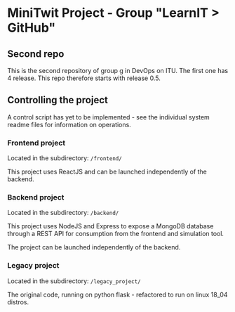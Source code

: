 # MiniTwit Project - Group "LearnIT > GitHub"
## Second repo
This is the second repository of group g in DevOps on ITU.
The first one has 4 release. This repo therefore starts with release 0.5.

## Controlling the project
A control script has yet to be implemented - see
 the individual system readme files for information on operations.

### Frontend project
Located in the subdirectory: `/frontend/`

This project uses ReactJS and can be launched independently of the backend.

### Backend project
Located in the subdirectory: `/backend/`

This project uses NodeJS and Express to expose a MongoDB database through
 a REST API for consumption from the frontend and simulation tool.

The project can be launched independently of the backend.

### Legacy project
Located in the subdirectory: `/legacy_project/`

The original code, running on python flask - refactored to run on linux 18_04 distros.
